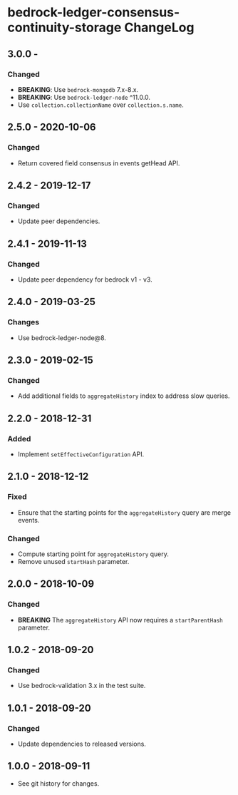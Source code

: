# bedrock-ledger-consensus-continuity-storage ChangeLog

## 3.0.0 -

### Changed
- **BREAKING**: Use `bedrock-mongodb` 7.x-8.x.
- **BREAKING**: Use `bedrock-ledger-node` ^11.0.0.
- Use `collection.collectionName` over `collection.s.name`.

## 2.5.0 - 2020-10-06

### Changed
- Return covered field consensus in events getHead API.

## 2.4.2 - 2019-12-17

### Changed
- Update peer dependencies.

## 2.4.1 - 2019-11-13

### Changed
- Update peer dependency for bedrock v1 - v3.

## 2.4.0 - 2019-03-25

### Changes
- Use bedrock-ledger-node@8.

## 2.3.0 - 2019-02-15

### Changed
- Add additional fields to `aggregateHistory` index to address slow queries.

## 2.2.0 - 2018-12-31

### Added
- Implement `setEffectiveConfiguration` API.

## 2.1.0 - 2018-12-12

### Fixed
- Ensure that the starting points for the `aggregateHistory` query are merge
  events.

### Changed
- Compute starting point for `aggregateHistory` query.
- Remove unused `startHash` parameter.

## 2.0.0 - 2018-10-09

### Changed
- **BREAKING** The `aggregateHistory` API now requires a `startParentHash`
  parameter.

## 1.0.2 - 2018-09-20

### Changed
- Use bedrock-validation 3.x in the test suite.

## 1.0.1 - 2018-09-20

### Changed
- Update dependencies to released versions.

## 1.0.0 - 2018-09-11

- See git history for changes.
